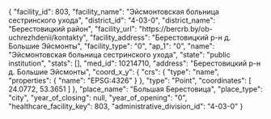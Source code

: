 {
    "facility_id": 803,
    "facility_name": "Эйсмонтовская больница сестринского ухода",
    "district_id": "4-03-0",
    "district_name": "Берестовицкий район",
    "facility_url": "https:\/\/bercrb.by\/ob-uchrezhdenii\/kontakty",
    "facility_address": "Берестовицкий р-н д. Большие Эйсмонты",
    "facility_type": "0",
    "ap_1": "0",
    "name": "Эйсмонтовская больница сестринского ухода",
    "state": "public institution",
    "stats": [],
    "med_id": 10214710,
    "address": "Берестовицкий р-н д. Большие Эйсмонты",
    "coord_x_y": {
        "crs": {
            "type": "name",
            "properties": {
                "name": "EPSG:4326"
            }
        },
        "type": "Point",
        "coordinates": [
            24.0772,
            53.3651
        ]
    },
    "place_name": "Большая Берестовица",
    "place_type": "city",
    "year_of_closing": null,
    "year_of_opening": "0",
    "healthcare_facility_key": 803,
    "administrative_division_id": "4-03-0"
}